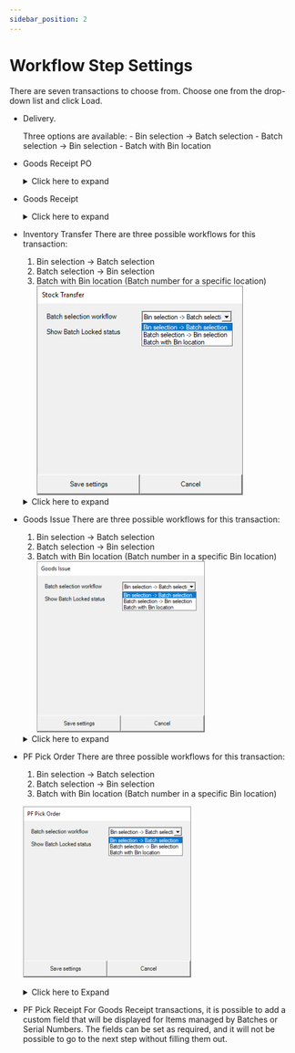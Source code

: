 ```yaml
---
sidebar_position: 2
---
```


# Workflow Step Settings

There are seven transactions to choose from. Choose one from the drop-down list and click Load.

- Delivery.

    Three options are available:
      - Bin selection → Batch selection
      - Batch selection → Bin selection
      - Batch with Bin location
- Goods Receipt PO
  <details>
  <summary>Click here to expand</summary>
  <div>
  ![GRPO](./media/workflow-step-settings/grpo.png)

  New SU workflow – two workflows are available for this transaction.
  Bin selection → SU creation (choosing localization first, then SU creation): SU creation will be then possible only on this on localization.
  Here, you can check an example SU creation → Bin selection workflow:

  ![GRPO Operations](./media/workflow-step-settings/grpo-operations.png) ![GRPO](./media/workflow-step-settings/grpo-01.png) ![GRPO](./media/workflow-step-settings/grpo-02.png) ![GRPO](./media/workflow-step-settings/grpo-03.png) ![GRPO](./media/workflow-step-settings/grpo-04.png) ![GRPO](./media/workflow-step-settings/grpo-05.png) ![GRPO](./media/workflow-step-settings/grpo-06.png) ![GRPO](./media/workflow-step-settings/grpo-07.png) ![GRPO](./media/workflow-step-settings/grpo-08.png) ![GRPO](./media/workflow-step-settings/grpo-09.png) ![GRPO](./media/workflow-step-settings/grpo-10.png)

  It is also possible to add a custom field that will be displayed for Items managed by Batches or Serial Numbers:

  ![GRPO](./media/workflow-step-settings/grpo-11.png)
  ![GRPO](./media/workflow-step-settings/grpo-12.png)
  ![GRPO](./media/workflow-step-settings/grpo-13.png)
  </div>
  </details>

- Goods Receipt
  <details>
  <summary>Click here to expand</summary>
  <div>
  For Goods Receipt transaction, it is possible to add a custom field that will be displayed for Items managed by Batches or Serial Numbers. The fields can be set as required, and it will be impossible to go to the next step without filling them out.

  ![GRPO](./media/workflow-step-settings/grpo-14.png) ![GRPO](./media/workflow-step-settings/grpo-15.png) ![GRPO](./media/workflow-step-settings/grpo-16.png) ![GRPO](./media/workflow-step-settings/grpo-17.png)
  </div>
  </details>

- Inventory Transfer
    There are three possible workflows for this transaction:
    1. Bin selection → Batch selection
    2. Batch selection → Bin selection
    3. Batch with Bin location (Batch number for a specific location)
    ![Stock Transfer](./media/workflow-step-settings/stock-transfer.png)
    <details>
    <summary>Click here to expand</summary>
    <div>
    **Examples**:
    1. Bin selection → Batch selection
  
    ![Bin Batch](./media/workflow-step-settings/bin-batch.png) ![Bin Batch](./media/workflow-step-settings/bin-batch-01.png) ![Bin Batch](./media/workflow-step-settings/bin-batch-02.png) ![Bin Batch](./media/workflow-step-settings/bin-batch-03.png) ![Bin Batch](./media/workflow-step-settings/bin-batch-04.png) ![Bin Batch](./media/workflow-step-settings/bin-batch-05.png) ![Bin Batch](./media/workflow-step-settings/bin-batch-06.png)
    2. Batch selection → Bin selection
  
    ![Bin Batch](./media/workflow-step-settings/bin-batch-07.png) ![Bin Batch](./media/workflow-step-settings/bin-batch-08.png) ![Bin Batch](./media/workflow-step-settings/bin-batch-09.png) ![Bin Batch](./media/workflow-step-settings/bin-batch-10.png) ![Bin Batch](./media/workflow-step-settings/bin-batch-11.png) ![Bin Batch](./media/workflow-step-settings/bin-batch-12.png) ![Bin Batch](./media/workflow-step-settings/bin-batch-13.png)
    </div>
    </details>

- Goods Issue
    There are three possible workflows for this transaction:
    1. Bin selection → Batch selection
    2. Batch selection → Bin selection
    3. Batch with Bin location (Batch number in a specific Bin location)
    ![Goods Issue](./media/workflow-step-settings/goods-issue.png)
    <details>
    <summary>Click here to expand</summary>
    <div>
    **Examples**:
    1. Bin selection → Batch selection.
  
    ![Goods Issue](./media/workflow-step-settings/goods-issue-01.png) ![Goods Issue](./media/workflow-step-settings/goods-issue-02.png) ![Goods Issue](./media/workflow-step-settings/goods-issue-03.png) ![Goods Issue](./media/workflow-step-settings/goods-issue-04.png) ![Goods Issue](./media/workflow-step-settings/goods-issue-05.png) ![Goods Issue](./media/workflow-step-settings/goods-issue-06.png) ![Goods Issue](./media/workflow-step-settings/goods-issue-07.png)
    2. Batch selection → Bin selection.
  
    ![Batch Selection](./media/workflow-step-settings/batch-selection.png) ![Batch Selection](./media/workflow-step-settings/batch-selection-01.png) ![Batch Selection](./media/workflow-step-settings/batch-selection-02.png) ![Batch Selection](./media/workflow-step-settings/batch-selection-03.png) ![Batch Selection](./media/workflow-step-settings/batch-selection-04.png) ![Batch Selection](./media/workflow-step-settings/batch-selection-05.png) ![Batch Selection](./media/workflow-step-settings/batch-selection-06.png)
    3. Batch with Bin location.
    </div>
    </details>

- PF Pick Order
  There are three possible workflows for this transaction:
  1. Bin selection → Batch selection
  2. Batch selection → Bin selection
  3. Batch with Bin location (Batch number in a specific Bin location)

  ![PFPO](./media/workflow-step-settings/pfpo.png)
  <details>
  <summary>Click here to Expand</summary>
  <div>
  **Examples**:
    1. Bin selection → Batch selection.
  
    ![PF Pick Order](./media/workflow-step-settings/pfpo-01.png) ![PF Pick Order](./media/workflow-step-settings/pfpo-02.png) ![PF Pick Order](./media/workflow-step-settings/pfpo-03.png) ![PF Pick Order](./media/workflow-step-settings/pfpo-04.png) ![PF Pick Order](./media/workflow-step-settings/pfpo-05.png) ![PF Pick Order](./media/workflow-step-settings/pfpo-06.png)
    2. Batch selection → Bin selection
  
    ![Pick Order](./media/workflow-step-settings/po-01.png) ![Pick Order](./media/workflow-step-settings/po-02.png) ![Pick Order](./media/workflow-step-settings/po-03.png) ![Pick Order](./media/workflow-step-settings/po-04.png) ![Pick Order](./media/workflow-step-settings/po-05.png) ![Pick Order](./media/workflow-step-settings/po-06.png)
  </div>
  </details>

- PF Pick Receipt
For Goods Receipt transactions, it is possible to add a custom field that will be displayed for Items managed by Batches or Serial Numbers. The fields can be set as required, and it will not be possible to go to the next step without filling them out.
